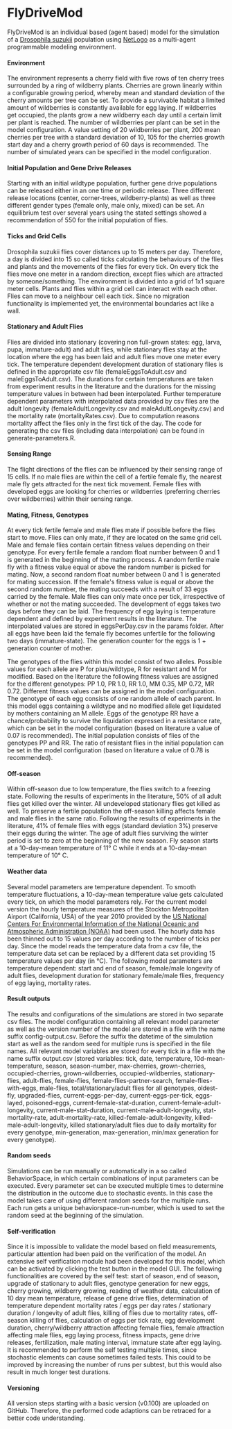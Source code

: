# FlyDriveMod

FlyDriveMod is an individual based (agent based) model for the simulation of a [Drosophila suzukii](https://en.wikipedia.org/wiki/Drosophila_suzukii) population using [NetLogo](https://ccl.northwestern.edu/netlogo/) as a multi-agent programmable modeling environment. 

#### Environment

The environment represents a cherry field with five rows of ten cherry trees surrounded by a ring of wildberry plants. Cherries are grown linearly within a configurable growing period, whereby mean and standard deviation of the cherry amounts per tree can be set. To provide a survivable habitat a limited amount of wildberries is constantly available for egg laying. If wildberries get occupied, the plants grow a new wildberry each day until a certain limit per plant is reached. The number of wildberries per plant can be set in the model configuration. A value setting of 20 wildberries per plant, 200 mean cherries per tree with a standard deviation of 10, 105 for the cherries growth start day and a cherry growth period of 60 days is recommended. The number of simulated years can be specified in the model configuration.

#### Initial Population and Gene Drive Releases

Starting with an initial wildtype population, further gene drive populations can be released either in an one time or periodic release. Three different release locations (center, corner-trees, wildberry-plants) as well as three different gender types (female only, male only, mixed) can be set. An equilibrium test over several years using the stated settings showed a recommendation of 550 for the initial population of flies.

#### Ticks and Grid Cells

Drosophila suzukii flies cover distances up to 15 meters per day. Therefore, a day is divided into 15 so called ticks calculating the behaviours of the flies and plants and the movements of the flies for every tick. On every tick the flies move one meter in a random direction, except flies which are attracted by someone/something. The environment is divided into a grid of 1x1 square meter cells. Plants and flies within a grid cell can interact with each other. Flies can move to a neighbour cell each tick. Since no migration functionality is implemented yet, the environmental boundaries act like a wall.

#### Stationary and Adult Flies

Flies are divided into stationary (covering non full-grown states: egg, larva, pupa, immature-adult) and adult flies, while stationary flies stay at the location where the egg has been laid and adult flies move one meter every tick. The temperature dependent development duration of stationary flies is defined in the appropriate csv file (femaleEggsToAdult.csv and maleEggsToAdult.csv). The durations for certain temperatures are taken from experiment results in the literature and the durations for the missing temperature values in between had been interpolated. Further temperature dependent parameters with interpolated data provided by csv files are the adult longevity (femaleAdultLongevity.csv and maleAdultLongevity.csv) and the mortality rate (mortalityRates.csv). Due to computation reasons mortality affect the flies only in the first tick of the day. The code for generating the csv files (including data interpolation) can be found in generate-parameters.R.

#### Sensing Range

The flight directions of the flies can be influenced by their sensing range of 15 cells. If no male flies are within the cell of a fertile female fly, the nearest male fly gets attracted for the next tick movement. Female flies with developed eggs are looking for cherries or wildberries (preferring cherries over wildberries) within their sensing range.

#### Mating, Fitness, Genotypes

At every tick fertile female and male flies mate if possible before the flies start to move. Flies can only mate, if they are located on the same grid cell. Male and female flies contain certain fitness values depending on their genotype. For every fertile female a random float number between 0 and 1 is generated in the beginning of the mating process. A random fertile male fly with a fitness value equal or above the random number is picked for mating. Now, a second random float number between 0 and 1 is generated for mating succession. If the female's fitness value is equal or above the second random number, the mating succeeds with a result of 33 eggs carried by the female. Male flies can only mate once per tick, irrespective of whether or not the mating succeeded. The development of eggs takes two days before they can be laid. The frequency of egg laying is temperature dependent and defined by experiment results in the literature. The interpolated values are stored in eggsPerDay.csv in the params folder. After all eggs have been laid the female fly becomes unfertile for the following two days (immature-state). The generation counter for the eggs is 1 + generation counter of mother.

The genotypes of the flies within this model consist of two alleles. Possible values for each allele are P for plus/wildtype, R for resistant and M for modified. Based on the literature the following fitness values are assigned for the different genotypes: PP 1.0, PR 1.0, RR 1.0, MM 0.35, MP 0.72, MR 0.72. Different fitness values can be assigned in the model configuration. The genotype of each egg consists of one random allele of each parent. In this model eggs containing a wildtype and no modified allele get liquidated by mothers containing an M allele. Eggs of the genotype RR have a chance/probability to survive the liquidation expressed in a resistance rate, which can be set in the model configuration (based on literature a value of 0.07 is recommended). The initial population consists of flies of the genotypes PP and RR. The ratio of resistant flies in the initial population can be set in the model configuration (based on literature a value of 0.78 is recommended).

#### Off-season

Within off-season due to low temperature, the flies switch to a freezing state. Following the results of experiments in the literature, 50% of all adult flies get killed over the winter. All undeveloped stationary flies get killed as well. To preserve a fertile population the off-season killing affects female and male flies in the same ratio. Following the results of experiments in the literature, 41% of female flies with eggs (standard deviation 3%) preserve their eggs during the winter. The age of adult flies surviving the winter period is set to zero at the beginning of the new season. Fly season starts at a 10-day-mean temperature of 11° C while it ends at a 10-day-mean temperature of 10° C.

#### Weather data

Several model parameters are temperature dependent. To smooth temperature fluctuations, a 10-day-mean temperature value gets calculated every tick, on which the model parameters rely. For the current model version the hourly temperature measures of the Stockton Metropolitan Airport (California, USA) of the year 2010 provided by the [US National Centers For Environmental Information of the National Oceanic and Atmospheric Administration (NOAA)](https://www.ncdc.noaa.gov/cdo-web/) had been used. The hourly data has been thinned out to 15 values per day according to the number of ticks per day. Since the model reads the temperature data from a csv file, the temperature data set can be replaced by a different data set providing 15 temperature values per day (in °C). The following model parameters are temperature dependent: start and end of season, female/male longevity of adult flies, development duration for stationary female/male flies, frequency of egg laying, mortality rates.

#### Result outputs

The results and configurations of the simulations are stored in two separate csv files. The model configuration containing all relevant model parameter as well as the version number of the model are stored in a file with the name suffix config-output.csv. Before the suffix the datetime of the simulation start as well as the random seed for multiple runs is specified in the file names. All relevant model variables are stored for every tick in a file with the name suffix output.csv (stored variables: tick, date, temperature, 10d-mean-temperature, season, season-number, max-cherries, grown-cherries, occupied-cherries, grown-wildberries, occupied-wildberries, stationary-flies, adult-flies, female-flies, female-flies-partner-search, female-flies-with-eggs, male-flies, total/stationary/adult flies for all genotypes, oldest-fly, upgraded-flies, current-eggs-per-day, current-eggs-per-tick, eggs-layed, poisoned-eggs, current-female-stat-duration, current-female-adult-longevity, current-male-stat-duration, current-male-adult-longevity, stat-mortality-rate, adult-mortality-rate, killed-female-adult-longevity, killed-male-adult-longevity, killed stationary/adult flies due to daily mortality for every genotype, min-generation, max-generation, min/max generation for every genotype).

#### Random seeds

Simulations can be run manually or automatically in a so called BehaviorSpace, in which certain combinations of input parameters can be executed. Every parameter set can be executed multiple times to determine the distribution in the outcome due to stochastic events. In this case the model takes care of using different random seeds for the multiple runs. Each run gets a unique behaviorspace-run-number, which is used to set the random seed at the beginning of the simulation.

#### Self-verification

Since it is impossible to validate the model based on field measurements, particular attention had been paid on the verification of the model. An extensive self verification module had been developed for this model, which can be activated by clicking the test button in the model GUI. The following functionalities are covered by the self test: start of season, end of season, upgrade of stationary to adult flies, genotype generation for new eggs, cherry growing, wildberry growing, reading of weather data, calculation of 10 day mean temperature, release of gene drive flies, determination of temperature dependent mortality rates / eggs per day rates / stationary duration / longevity of adult flies, killing of flies due to mortality rates, off-season killing of flies, calculation of eggs per tick rate, egg development duration, cherry/wildberry attraction affecting female flies, female attraction affecting male flies, egg laying process, fitness impacts, gene drive releases, fertilization, male mating interval, immature state after egg laying. It is recommended to perform the self testing multiple times, since stochastic elements can cause sometimes failed tests. This could to be improved by increasing the number of runs per subtest, but this would also result in much longer test durations.

#### Versioning

All version steps starting with a basic version (v0.100) are uploaded on GitHub. Therefore, the performed code adaptions can be retraced for a better code understanding.

